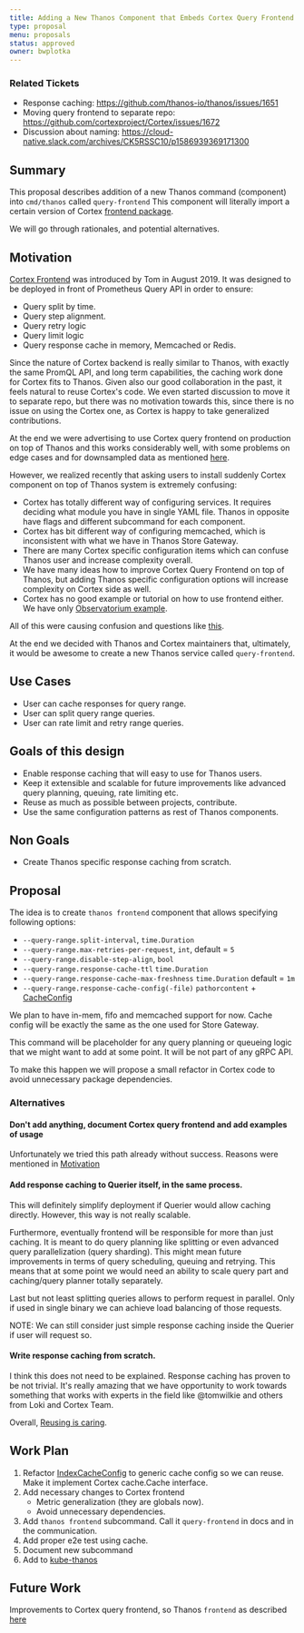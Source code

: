 ```yaml
---
title: Adding a New Thanos Component that Embeds Cortex Query Frontend
type: proposal
menu: proposals
status: approved
owner: bwplotka
---
```


### Related Tickets

* Response caching: https://github.com/thanos-io/thanos/issues/1651
* Moving query frontend to separate repo: https://github.com/cortexproject/Cortex/issues/1672
* Discussion about naming: https://cloud-native.slack.com/archives/CK5RSSC10/p1586939369171300

## Summary

This proposal describes addition of a new Thanos command (component) into `cmd/thanos` called `query-frontend`
This component will literally import a certain version of Cortex [frontend package](https://github.com/cortexproject/Cortex/tree/4410bed704e7d8f63418b02b328ddb93d99fad0b/pkg/querier/frontend).

We will go through rationales, and potential alternatives.

## Motivation

[Cortex Frontend](https://www.youtube.com/watch?v=eyBbImSDOrI&t=2s) was introduced by Tom in August 2019. It was designed
to be deployed in front of Prometheus Query API in order to ensure:

* Query split by time.
* Query step alignment.
* Query retry logic
* Query limit logic
* Query response cache in memory, Memcached or Redis.

Since the nature of Cortex backend is really similar to Thanos, with exactly the same PromQL API, and long term capabilities, the caching
work done for Cortex fits to Thanos. Given also our good collaboration in the past, it feels natural to reuse Cortex's code.
We even started discussion to move it to separate repo, but there was no motivation towards this, since there is no issue on using
the Cortex one, as Cortex is happy to take generalized contributions.

At the end we were advertising to use Cortex query frontend on production on top of Thanos and this works considerably well, with some
problems on edge cases and for downsampled data as mentioned [here](https://github.com/thanos-io/thanos/issues/1651).

However, we realized recently that asking users to install suddenly Cortex component on top of Thanos system is extremely confusing:

* Cortex has totally different way of configuring services. It requires deciding what module you have in single YAML file. Thanos in opposite
have flags and different subcommand for each component.
* Cortex has bit different way of configuring memcached, which is inconsistent with what we have in Thanos Store Gateway.
* There are many Cortex specific configuration items which can confuse Thanos user and increase complexity overall.
* We have many ideas how to improve Cortex Query Frontend on top of Thanos, but adding Thanos specific configuration options will increase
complexity on Cortex side as well.
* Cortex has no good example or tutorial on how to use frontend either. We have only [Observatorium example](https://github.com/observatorium/configuration/blob/5129a8beb9507f29aec05566ca9a0f2ad82bbf76/environments/openshift/manifests/observatorium-template.yaml#L515).

All of this were causing confusion and questions like [this](https://cloud-native.slack.com/archives/CK5RSSC10/p1586504362400300?thread_ts=1586492170.387900&cid=CK5RSSC10).

At the end we decided with Thanos and Cortex maintainers that, ultimately, it would be awesome to create a new Thanos service called `query-frontend`.

## Use Cases

* User can cache responses for query range.
* User can split query range queries.
* User can rate limit and retry range queries.

## Goals of this design

* Enable response caching that will easy to use for Thanos users.
* Keep it extensible and scalable for future improvements like advanced query planning, queuing, rate limiting etc.
* Reuse as much as possible between projects, contribute.
* Use the same configuration patterns as rest of Thanos components.

## Non Goals

* Create Thanos specific response caching from scratch.

## Proposal

The idea is to create `thanos frontend` component that allows specifying following options:

* `--query-range.split-interval`, `time.Duration`
* `--query-range.max-retries-per-request`, `int`, default = `5`
* `--query-range.disable-step-align`, `bool`
* `--query-range.response-cache-ttl` `time.Duration`
* `--query-range.response-cache-max-freshness` `time.Duration` default = `1m`
* `--query-range.response-cache-config(-file)` `pathorcontent` + [CacheConfig](https://github.com/thanos-io/thanos/blob/55cb8ca38b3539381dc6a781e637df15c694e50a/pkg/store/cache/factory.go#L32)

We plan to have in-mem, fifo and memcached support for now. Cache config will be exactly the same as the one used for Store Gateway.

This command will be placeholder for any query planning or queueing logic that we might want to add at some point. It will be not part of any gRPC API.

To make this happen we will propose a small refactor in Cortex code to avoid unnecessary package dependencies.

### Alternatives

#### Don't add anything, document Cortex query frontend and add examples of usage

Unfortunately we tried this path already without success. Reasons were mentioned in [Motivation](202004_embedd_cortex_frontend.md#Motivation)

#### Add response caching to Querier itself, in the same process.

This will definitely simplify deployment if Querier would allow caching directly. However, this way is not really scalable.

Furthermore, eventually frontend will be responsible for more than just caching. It is meant to do query planning like splitting or even
advanced query parallelization (query sharding). This might mean future improvements in terms of query scheduling, queuing and retrying.
This means that at some point we would need an ability to scale query part and caching/query planner totally separately.

Last but not least splitting queries allows to perform request in parallel. Only if used in single binary we can achieve load balancing of those requests.

NOTE: We can still consider just simple response caching inside the Querier if user will request so.

#### Write response caching from scratch.

I think this does not need to be explained. Response caching has proven to be not trivial. It's really amazing that we
have opportunity to work towards something that works with experts in the field like @tomwilkie and others from Loki and Cortex Team.

Overall, [Reusing is caring](https://www.bwplotka.dev/2020/how-to-became-oss-maintainer/#5-want-more-help-give-back-help-others).

## Work Plan

1. Refactor [IndexCacheConfig](https://github.com/thanos-io/thanos/blob/55cb8ca38b3539381dc6a781e637df15c694e50a/pkg/store/cache/factory.go#L32) to generic cache config so we can reuse.
Make it implement Cortex cache.Cache interface.
1. Add necessary changes to Cortex frontend
    * Metric generalization (they are globals now).
    * Avoid unnecessary dependencies.
1. Add `thanos frontend` subcommand. Call it `query-frontend` in docs and in the communication.
1. Add proper e2e test using cache.
1. Document new subcommand
1. Add to [kube-thanos](https://github.com/thanos-io/kube-thanos)

## Future Work

Improvements to Cortex query frontend, so Thanos `frontend` as described [here](https://github.com/thanos-io/thanos/issues/1651)
